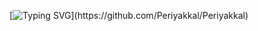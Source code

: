 [![Typing SVG](https://readme-typing-svg.herokuapp.com?font=roboto&color=%23F7C51D&size=18&vCenter=true&height=16&lines=Hi+there+%2CI'm+Periyakkal;I+learn+technical+stuffs.;Hi+there%2C+You+can+call+me+Peri.;Hi+there%2C+I'm+3rd+year+CSE+student;Hi+there%2C+I+listen+music+stuffs.)](https://github.com/Periyakkal/Periyakkal)


<!--
**Periyakkal/Periyakkal** is a ✨ _special_ ✨ repository because its `README.md` (this file) appears on your GitHub profile.

Here are some ideas to get you started:
## 💫 About Me
### Hi there 👋
- 🔭 I’m currently working on ...
- 🌱 I’m currently learning ...
- 👯 I’m looking to collaborate on ...
- 🤔 I’m looking for help with ...
- 💬 Ask me about ...
- 📫 How to reach me: ...
- 😄 Pronouns: ...
- ⚡ Fun fact: ...
-->
